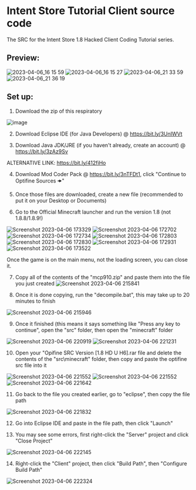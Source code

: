 # Intent Store Tutorial Client source code
The SRC for the Intent Store 1.8 Hacked Client Coding Tutorial series.

## Preview:
![2023-04-06_16 15 59](https://user-images.githubusercontent.com/127635278/230485140-52c3996e-7100-4f49-b204-7fad7dd94c60.png)
![2023-04-06_16 15 27](https://user-images.githubusercontent.com/127635278/230499368-282f438a-42c1-42e9-be0d-59eaf13cc343.png)
![2023-04-06_21 33 59](https://user-images.githubusercontent.com/127635278/230522559-5797359c-f853-4053-8dfd-85f57b717ff2.png)
![2023-04-06_21 36 19](https://user-images.githubusercontent.com/127635278/230522706-c5825a0b-39c8-436c-b161-4a09647e639a.png)

## Set up:
1. Download the zip of this respiratory

![image](https://user-images.githubusercontent.com/127635278/230487846-9cba1a82-bee6-4aa3-a53f-9732e31b0887.png)

2. Download Eclipse IDE (for Java Developers) @ https://bit.ly/3UnIWVt

3. Download Java JDK/JRE (if you haven't already, create an account) @ https://bit.ly/3zAz9Sv

ALTERNATIVE LINK: https://bit.ly/412fiHo

4. Download Mod Coder Pack @ https://bit.ly/3nTFDt1, click "Continue to Optifine Sources 🠞"

5. Once those files are downloaded, create a new file (recommended to put it on your Desktop or Documents)

6. Go to the Official Minecraft launcher and run the version 1.8 (not 1.8.8/1.8.9!)

![Screenshot 2023-04-06 173329](https://user-images.githubusercontent.com/127635278/230498136-febf4f77-b63b-442e-ac27-c2b7fdad40f8.png)
![Screenshot 2023-04-06 172702](https://user-images.githubusercontent.com/127635278/230498200-b8fc3723-8943-4cca-894e-50bd38b36cb5.png)
![Screenshot 2023-04-06 172734](https://user-images.githubusercontent.com/127635278/230498219-8d4f30e2-7ad2-4763-83e9-919fc467c03c.png)
![Screenshot 2023-04-06 172803](https://user-images.githubusercontent.com/127635278/230498253-e2c14143-b8b9-47ae-87cb-9ed9d3494d39.png)
![Screenshot 2023-04-06 172830](https://user-images.githubusercontent.com/127635278/230498285-ee220268-4710-45be-86dd-3c211b2aa292.png)
![Screenshot 2023-04-06 172931](https://user-images.githubusercontent.com/127635278/230498312-316c8f7f-3ee6-4155-a29a-2270669af6ca.png)
![Screenshot 2023-04-06 173522](https://user-images.githubusercontent.com/127635278/230498384-ea15d2ae-c2c9-4833-ac2d-de390f3ea1b8.png)

Once the game is on the main menu, not the loading screen, you can close it.

7. Copy all of the contents of the "mcp910.zip" and paste them into the file you just created
![Screenshot 2023-04-06 215841](https://user-images.githubusercontent.com/127635278/230525189-4903e4ec-666b-4e4e-9f4e-c3f63039f1cd.png)

8. Once it is done copying, run the "decompile.bat", this may take up to 20 minutes to finish
 
![Screenshot 2023-04-06 215946](https://user-images.githubusercontent.com/127635278/230525616-bfb4b86f-6cd7-4a2d-a1d5-b51998bac69f.png)

9. Once it finished (this means it says something like "Press any key to continue", open the "src" folder, then open the "minecraft" folder

![Screenshot 2023-04-06 220919](https://user-images.githubusercontent.com/127635278/230526469-0b049f9a-c54d-4367-83bf-ccd3771657e8.png)
![Screenshot 2023-04-06 221231](https://user-images.githubusercontent.com/127635278/230526798-4c114ab3-431b-420d-8dab-1702e24c9c61.png)

10. Open your "Opifine SRC Version [1.8 HD U H6].rar file and delete the contents of the "src\minecraft" folder, then copy and paste the optifine src file into it

![Screenshot 2023-04-06 221552](https://user-images.githubusercontent.com/127635278/230527183-6b4bd2db-5dda-4dfb-8a91-e88ac76277a4.png)
![Screenshot 2023-04-06 221552](https://user-images.githubusercontent.com/127635278/230527302-c1a89409-2c0e-49ff-85ee-7a116b308ddc.png)
![Screenshot 2023-04-06 221642](https://user-images.githubusercontent.com/127635278/230527305-74f55f23-6dce-45c7-90c5-633de46872c9.png)

11. Go back to the file you created earlier, go to "eclipse", then copy the file path

![Screenshot 2023-04-06 221832](https://user-images.githubusercontent.com/127635278/230527514-8fa84fc6-c751-427c-b689-67d37274c283.png)

12. Go into Eclipse IDE and paste in the file path, then click "Launch"

13. You may see some errors, first right-click the "Server" project and click "Close Project"

![Screenshot 2023-04-06 222145](https://user-images.githubusercontent.com/127635278/230527860-8ab84144-7236-4333-86e9-39a87f2ac576.png)

14. Right-click the "Client" project, then click "Build Path", then "Configure Build Path"

![Screenshot 2023-04-06 222324](https://user-images.githubusercontent.com/127635278/230528046-85e4dbb0-9485-4428-9b82-9816e02ea897.png)


